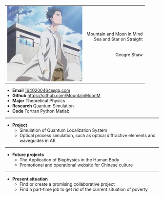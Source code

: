 |||
|---|---:|
|![头像](159053822.jfif)|Mountain and Moon in Mind<br>Sea and Star on Straight <br>&nbsp;&nbsp;&nbsp;&nbsp;&nbsp;&nbsp;&nbsp;<br><br>Geogre Shaw|

- **Email**  1640200464@qq.com
- **Github** https://github.com/MountainMoonM  
- **Major** Theoretical Physics
- **Research** Quantum Simulation
- **Code** Fortran Python Matlab

---

- **Project**   
    - Simulation of Quantum Localization System
    - Optical process simulation, such as optical diffractive elements and waveguides in AR

---

- **Future projects**
    - The Application of Biophysics in the Human Body
    - Promotional and operational website for Chinese culture

---

- **Present situation**
    - Find or create a promising collaborative project
    - Find a part-time job to get rid of the current situation of poverty
 
